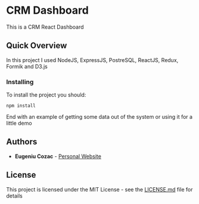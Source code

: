 # CRM Dashboard

This is a CRM React Dashboard

## Quick Overview

In this project I used NodeJS, ExpressJS, PostreSQL, ReactJS, Redux, Formik and D3.js

### Installing

To install the project you should:

```
npm install
```

End with an example of getting some data out of the system or using it for a little demo

## Authors

- **Eugeniu Cozac** - [Personal Website](http://eugenecozac.com/)

## License

This project is licensed under the MIT License - see the [LICENSE.md](LICENSE.md) file for details
